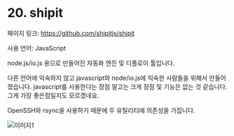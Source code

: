 # 20. shipit

페이지 링크: https://github.com/shipitjs/shipit

사용 언어: JavaScript

node.js/io.js 용으로 만들어진 자동화 엔진 및 디플로이 툴입니다. 

다른 언어에 익숙하지 않고 javascript와 node/io.js에 익숙한 사람들을 위해서 만들어졌습니다. javascript를 사용한다는 장점 말고는 크게 장점 및 기능은 없는 것 같습니다. 그게 가장 좋은점일지도 모르겠네요.

OpenSSH와 rsync을 사용하기 때문에 두 유틸리티에 의존성을 가집니다. 

![이미지1](../master/img/002-20.png)